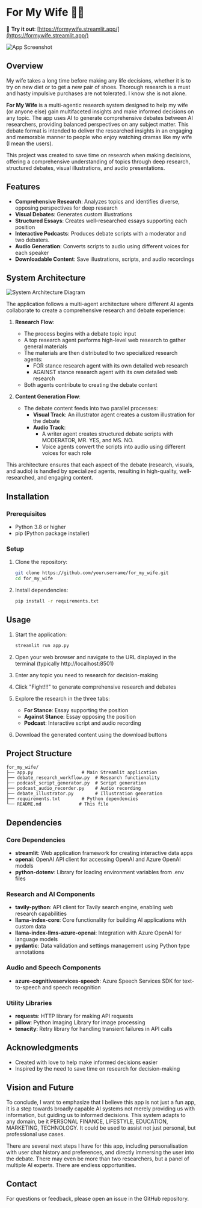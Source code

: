 # For My Wife 👩💚

🔗 **Try it out**: [https://formywife.streamlit.app/](https://formywife.streamlit.app/)

![App Screenshot](app_screenshot.png)

## Overview

My wife takes a long time before making any life decisions, whether it is to try on new diet or to get a new pair of shoes. Thorough research is a must and hasty impulsive purchases are not tolerated. I know she is not alone.

**For My Wife** is a multi-agentic research system designed to help my wife (or anyone else) gain multifaceted insights and make informed decisions on any topic. The app uses AI to generate comprehensive debates between AI researchers, providing balanced perspectives on any subject matter. This debate format is intended to deliver the researched insights in an engaging and memorable manner to people who enjoy watching dramas like my wife (I mean the users).

This project was created to save time on research when making decisions, offering a comprehensive understanding of topics through deep research, structured debates, visual illustrations, and audio presentations.

## Features

- **Comprehensive Research**: Analyzes topics and identifies diverse, opposing perspectives for deep research
- **Visual Debates**: Generates custom illustrations
- **Structured Essays**: Creates well-researched essays supporting each position
- **Interactive Podcasts**: Produces debate scripts with a moderator and two debaters.
- **Audio Generation**: Converts scripts to audio using different voices for each speaker
- **Downloadable Content**: Save illustrations, scripts, and audio recordings

## System Architecture

![System Architecture Diagram](for_my_wife_diagram.png)

The application follows a multi-agent architecture where different AI agents collaborate to create a comprehensive research and debate experience:

1. **Research Flow**:
   - The process begins with a debate topic input
   - A top research agent performs high-level web research to gather general materials
   - The materials are then distributed to two specialized research agents:
     - FOR stance research agent with its own detailed web research
     - AGAINST stance research agent with its own detailed web research
   - Both agents contribute to creating the debate content

2. **Content Generation Flow**:
   - The debate content feeds into two parallel processes:
     - **Visual Track**: An illustrator agent creates a custom illustration for the debate
     - **Audio Track**: 
       - A writer agent creates structured debate scripts with MODERATOR, MR. YES, and MS. NO.
       - Voice agents convert the scripts into audio using different voices for each role

This architecture ensures that each aspect of the debate (research, visuals, and audio) is handled by specialized agents, resulting in high-quality, well-researched, and engaging content.

## Installation

### Prerequisites

- Python 3.8 or higher
- pip (Python package installer)

### Setup

1. Clone the repository:
   ```bash
   git clone https://github.com/yourusername/for_my_wife.git
   cd for_my_wife
   ```

2. Install dependencies:
   ```bash
   pip install -r requirements.txt
   ```

## Usage

1. Start the application:
   ```bash
   streamlit run app.py
   ```

2. Open your web browser and navigate to the URL displayed in the terminal (typically http://localhost:8501)

3. Enter any topic you need to research for decision-making

4. Click "Fight!!!" to generate comprehensive research and debates

5. Explore the research in the three tabs:
   - **For Stance**: Essay supporting the position
   - **Against Stance**: Essay opposing the position
   - **Podcast**: Interactive script and audio recording

6. Download the generated content using the download buttons

## Project Structure

```
for_my_wife/
├── app.py                  # Main Streamlit application
├── debate_research_workflow.py  # Research functionality
├── podcast_script_generator.py  # Script generation
├── podcast_audio_recorder.py    # Audio recording
├── debate_illustrator.py        # Illustration generation
├── requirements.txt        # Python dependencies
└── README.md              # This file
```

## Dependencies

### Core Dependencies

- **streamlit**: Web application framework for creating interactive data apps
- **openai**: OpenAI API client for accessing OpenAI and Azure OpenAI models
- **python-dotenv**: Library for loading environment variables from .env files

### Research and AI Components

- **tavily-python**: API client for Tavily search engine, enabling web research capabilities
- **llama-index-core**: Core functionality for building AI applications with custom data
- **llama-index-llms-azure-openai**: Integration with Azure OpenAI for language models
- **pydantic**: Data validation and settings management using Python type annotations

### Audio and Speech Components

- **azure-cognitiveservices-speech**: Azure Speech Services SDK for text-to-speech and speech recognition

### Utility Libraries

- **requests**: HTTP library for making API requests
- **pillow**: Python Imaging Library for image processing
- **tenacity**: Retry library for handling transient failures in API calls


## Acknowledgments

- Created with love to help make informed decisions easier
- Inspired by the need to save time on research for decision-making


## Vision and Future

To conclude, I want to emphasize that I believe this app is not just a fun app, it is a step towards broadly capable AI systems not merely providing us with information, but guiding us to informed decisions. This system adapts to any domain, be it PERSONAL FINANCE, LIFESTYLE, EDUCATION, MARKETING, TECHNOLOGY. It could be used to assist not just personal, but professional use cases. 

There are several next steps I have for this app, including personalisation with user chat history and preferences, and directly immersing the user into the debate. There may even be more than two researchers, but a panel of multiple AI experts. There are endless opportunities.

## Contact

For questions or feedback, please open an issue in the GitHub repository.
